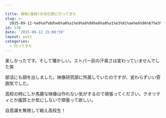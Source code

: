 ```yaml
---

title: 母校(高校)の文化祭に行ってきた
slug: >-
  2015-09-12-%e6%af%8d%e6%a0%a1%e9%ab%98%e6%a0%a1%e3%81%ae%e6%96%87%e5%8c%96%e7%a5%ad%e3%81%ab%e8%a1%8c%e3%81%a3%e3%81%a6%e3%81%8d%e3
id: 230
date: '2015-09-12 15:08:59'
layout: post
categories:
  - 行ってきた
---
```


楽しかったです。そして懐かしい。ストパー前の汗臭さは変わっていませんでした笑

部活にも顔を出しました。映像研究部に所属していたのですが、変わらずいい雰囲気でした。

高校の時にしか馬鹿な映像は作れない気がするので頑張ってください。クオリティとか画質とか気にしないで頑張って欲しい。

自意識を無視して戦え高校生！